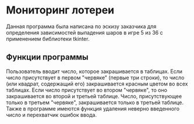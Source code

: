 Мониторинг лотереи
======
Данная программа была написана по эскизу заказчика для определения зависимостей выпадения шаров в игре 5 из 36 с применением библиотеки tkinter.

Функции программы
---------
Пользователь вводит число, которое закрашивается в таблицах. Если число присутствует в первом "червяке" (первые три строки), то число (или квадрат, содержащий его) закрашивается красным цветом во всех таблицах.
Если число присутствует во втором "червяке", то оно закрашивается во второй и третьей таблице. Число, присутствующее только в третьем "червяке", закрашивается только в третьей таблице.
Также в программе имеются функция удаления неверно введенного число и перехватчик ошибок ввода.

